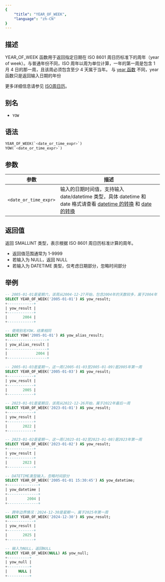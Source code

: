 ```yaml
---
{
    "title": "YEAR_OF_WEEK",
    "language": "zh-CN"
}
---
```


## 描述

YEAR_OF_WEEK 函数用于返回指定日期在 ISO 8601 周日历标准下的周年（year of week）。与普通年份不同，ISO 周年以周为单位计算，一年的第一周是包含 1 月 4 日的那一周，且该周必须包含至少 4 天属于当年。
与 [year 函数](./year) 不同，year 函数只是返回输入日期的年份

更多详细信息请参见 [ISO周日历](https://zh.wikipedia.org/wiki/ISO%E9%80%B1%E6%97%A5%E6%9B%86)。

## 别名

- `YOW`

## 语法

```sql
YEAR_OF_WEEK(`<date_or_time_expr>`)
YOW(`<date_or_time_expr>`)
```

## 参数

| 参数 | 描述 |
|------|------|
| `<date_or_time_expr>` | 输入的日期时间值，支持输入 date/datetime 类型，具体 datetime 和 date 格式请查看 [datetime 的转换](../../../../../current/sql-manual/basic-element/sql-data-types/conversion/datetime-conversion) 和 [date 的转换](../../../../../current/sql-manual/basic-element/sql-data-types/conversion/date-conversion) |

## 返回值

返回 SMALLINT 类型，表示根据 ISO 8601 周日历标准计算的周年。

- 返回值范围通常为 1-9999
- 若输入为 NULL，返回 NULL
- 若输入为 DATETIME 类型，仅考虑日期部分，忽略时间部分

## 举例

```sql
-- 2005-01-01是星期六，该周从2004-12-27开始，包含2004年的天数较多，属于2004年
SELECT YEAR_OF_WEEK('2005-01-01') AS yow_result;
+------------+
| yow_result |
+------------+
|       2004 |
+------------+

-- 使用别名YOW，结果相同
SELECT YOW('2005-01-01') AS yow_alias_result;
+------------------+
| yow_alias_result |
+------------------+
|             2004 |
+------------------+

-- 2005-01-03是星期一，这一周(2005-01-03至2005-01-09)是2005年第一周
SELECT YEAR_OF_WEEK('2005-01-03') AS yow_result;
+------------+
| yow_result |
+------------+
|       2005 |
+------------+

-- 2023-01-01是星期日，该周从2022-12-26开始，属于2022年最后一周
SELECT YEAR_OF_WEEK('2023-01-01') AS yow_result;
+------------+
| yow_result |
+------------+
|       2022 |
+------------+

-- 2023-01-02是星期一，这一周(2023-01-02至2023-01-08)是2023年第一周
SELECT YEAR_OF_WEEK('2023-01-02') AS yow_result;
+------------+
| yow_result |
+------------+
|       2023 |
+------------+

-- DATETIME类型输入，忽略时间部分
SELECT YEAR_OF_WEEK('2005-01-01 15:30:45') AS yow_datetime;
+--------------+
| yow_datetime |
+--------------+
|         2004 |
+--------------+

-- 跨年边界情况：2024-12-30是星期一，属于2025年第一周
SELECT YEAR_OF_WEEK('2024-12-30') AS yow_result;
+------------+
| yow_result |
+------------+
|       2025 |
+------------+

-- 输入为NULL，返回NULL
SELECT YEAR_OF_WEEK(NULL) AS yow_null;
+----------+
| yow_null |
+----------+
|     NULL |
+----------+
```
